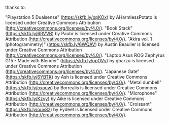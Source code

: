 thanks to:

"Playstation 5 Dualsense" (https://skfb.ly/opKOx) by AHarmlessPotato is licensed under Creative Commons Attribution (http://creativecommons.org/licenses/by/4.0/).
"Book Stack" (https://skfb.ly/6RVVB) by Paubr is licensed under Creative Commons Attribution (http://creativecommons.org/licenses/by/4.0/).
"Akira vol. 1 (photogrammetry)" (https://skfb.ly/6WQAV) by Austin Beaulier is licensed under Creative Commons Attribution (http://creativecommons.org/licenses/by/4.0/).
"Laptop Asus ROG Zephyrus G15 - Made with Blender" (https://skfb.ly/opOVv) by gbarzu is licensed under Creative Commons Attribution (http://creativecommons.org/licenses/by/4.0/).
"Japanese Gate" (https://skfb.ly/6YBTK) by Ash is licensed under Creative Commons Attribution (http://creativecommons.org/licenses/by/4.0/).
"Metal dumbell" (https://skfb.ly/oxouw) by Borrealis is licensed under Creative Commons Attribution (http://creativecommons.org/licenses/by/4.0/).
"Microphone" (https://skfb.ly/Kzvy) by Aike is licensed under Creative Commons Attribution (http://creativecommons.org/licenses/by/4.0/).
"Croissant" (https://skfb.ly/ouv8z) by Eydeet is licensed under Creative Commons Attribution (http://creativecommons.org/licenses/by/4.0/).